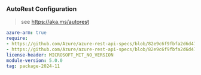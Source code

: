 ### AutoRest Configuration

> see https://aka.ms/autorest

``` yaml
azure-arm: true
require:
- https://github.com/Azure/azure-rest-api-specs/blob/82e9c6f9fbfa2d6d47d5e2a6a11c0ad2eb345c43/specification/web/resource-manager/readme.md
- https://github.com/Azure/azure-rest-api-specs/blob/82e9c6f9fbfa2d6d47d5e2a6a11c0ad2eb345c43/specification/web/resource-manager/readme.go.md
license-header: MICROSOFT_MIT_NO_VERSION
module-version: 5.0.0
tag: package-2024-11
```